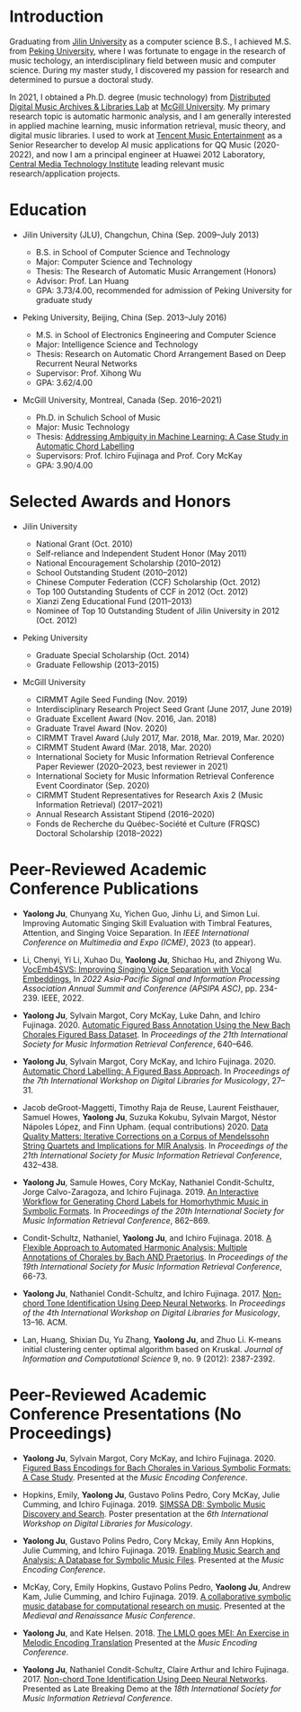 # Introduction

Graduating from [Jilin University](https://www.jlu.edu.cn/) as a computer science B.S., I achieved M.S. from [Peking University](http://www.cis.pku.edu.cn/auditory/auditory.htm), where I was fortunate to engage in the research of music techology, an interdisciplinary field between music and computer science. During my master study, I discovered my passion for research and determined to pursue a doctoral study. 

In 2021, I obtained a Ph.D. degree (music technology) from [Distributed Digital Music Archives & Libraries Lab](http://ddmal.music.mcgill.ca/) at [McGill University](https://www.mcgill.ca/). My primary research topic is automatic harmonic analysis, and I am generally interested in applied machine learning, music information retrieval, music theory, and digital music libraries. I used to work at [Tencent Music Entertainment](https://www.tencentmusic.com/en-us/) as a Senior Researcher to develop AI music applications for QQ Music (2020-2022), and now I am a principal engineer at Huawei 2012 Laboratory, [Central Media Technology Institute](https://www.bilibili.com/video/BV1PF411T7Tu/) leading relevant music research/application projects. 

# Education

* Jilin University (JLU), Changchun, China (Sep. 2009–July 2013)

  * B.S. in School of Computer Science and Technology
  * Major: Computer Science and Technology
  * Thesis: The Research of Automatic Music Arrangement (Honors)
  * Advisor: Prof. Lan Huang 
  * GPA: 3.73/4.00, recommended for admission of Peking University for graduate study
  
* Peking University, Beijing, China (Sep. 2013–July 2016)

  * M.S. in School of Electronics Engineering and Computer Science
  * Major: Intelligence Science and Technology
  * Thesis: Research on Automatic Chord Arrangement Based on Deep Recurrent Neural Networks
  * Supervisor: Prof. Xihong Wu
  * GPA: 3.62/4.00
  
* McGill University, Montreal, Canada (Sep. 2016–2021)

  * Ph.D. in Schulich School of Music
  * Major: Music Technology
  * Thesis: [Addressing Ambiguity in Machine Learning: A Case Study in Automatic Chord Labelling](https://escholarship.mcgill.ca/downloads/pk02cg572)
  * Supervisors: Prof. Ichiro Fujinaga and Prof. Cory McKay
  * GPA: 3.90/4.00
  
# Selected Awards and Honors

* Jilin University
  * National Grant (Oct. 2010)
  * Self-reliance and Independent Student Honor (May 2011)
  * National Encouragement Scholarship (2010–2012)
  * School Outstanding Student (2010–2012)
  * Chinese Computer Federation (CCF) Scholarship (Oct. 2012)
  * Top 100 Outstanding Students of CCF in 2012 (Oct. 2012)
  * Xianzi Zeng Educational Fund (2011–2013)
  * Nominee of Top 10 Outstanding Student of Jilin University in 2012 (Oct. 2012)
  
* Peking University

  * Graduate Special Scholarship (Oct. 2014)
  * Graduate Fellowship (2013–2015)
  
* McGill University

  * CIRMMT Agile Seed Funding (Nov. 2019)
  * Interdisciplinary Research Project Seed Grant (June 2017, June 2019)
  * Graduate Excellent Award (Nov. 2016, Jan. 2018)
  * Graduate Travel Award (Nov. 2020)
  * CIRMMT Travel Award (July 2017, Mar. 2018, Mar. 2019, Mar. 2020)
  * CIRMMT Student Award (Mar. 2018, Mar. 2020)
  * International Society for Music Information Retrieval Conference Paper Reviewer (2020–2023, best reviewer in 2021)
  * International Society for Music Information Retrieval Conference Event Coordinator (Sep. 2020)
  * CIRMMT Student Representatives for Research Axis 2 (Music Information Retrieval) (2017–2021)
  * Annual Research Assistant Stipend (2016–2020)
  * Fonds de Recherche du Québec-Société et Culture (FRQSC) Doctoral Scholarship (2018–2022)

# Peer-Reviewed Academic Conference Publications 

*   __Yaolong Ju__, Chunyang Xu, Yichen Guo, Jinhu Li, and Simon Lui. Improving Automatic Singing Skill Evaluation with Timbral Features, Attention, and Singing Voice Separation. In *IEEE International Conference on Multimedia and Expo (ICME)*, 2023 (to appear). 

*  Li, Chenyi, Yi Li, Xuhao Du, __Yaolong Ju__, Shichao Hu, and Zhiyong Wu. [VocEmb4SVS: Improving Singing Voice Separation with Vocal Embeddings.](https://ieeexplore.ieee.org/stamp/stamp.jsp?arnumber=9980293) In *2022 Asia-Pacific Signal and Information Processing Association Annual Summit and Conference (APSIPA ASC)*, pp. 234-239. IEEE, 2022.

*  __Yaolong Ju__, Sylvain Margot, Cory McKay, Luke Dahn, and Ichiro Fujinaga. 2020. [Automatic Figured Bass Annotation Using the New Bach Chorales Figured Bass Dataset](http://www.music.mcgill.ca/~cmckay/papers/musictech/ju20automatic.pdf). In *Proceedings of the 21th International Society for Music Information Retrieval Conference*, 640–646.

*  __Yaolong Ju__, Sylvain Margot, Cory McKay, and Ichiro Fujinaga. 2020. [Automatic Chord Labelling: A Figured Bass Approach](http://www.music.mcgill.ca/~cmckay/papers/musictech/ju20automaticchord.pdf). In *Proceedings of the 7th International Workshop on Digital Libraries for Musicology*, 27–31.

* Jacob deGroot-Maggetti, Timothy Raja de Reuse, Laurent Feisthauer, Samuel Howes, __Yaolong Ju__, Suzuka Kokubu, Sylvain Margot, Néstor Nápoles López, and Finn Upham. (equal contributions) 2020. [Data Quality Matters: Iterative Corrections on a Corpus of Mendelssohn String Quartets and Implications for MIR Analysis](https://program.ismir2020.net/static/final_papers/235.pdf). In *Proceedings of the 21th International Society for Music Information Retrieval Conference*, 432–438. 

* __Yaolong Ju__, Samule Howes, Cory McKay, Nathaniel Condit-Schultz, Jorge Calvo-Zaragoza, and Ichiro Fujinaga. 2019. [An Interactive Workflow for Generating Chord Labels for Homorhythmic Music in Symbolic Formats](http://archives.ismir.net/ismir2019/paper/000106.pdf). In *Proceedings of the 20th International Society for Music Information Retrieval Conference*, 862–869.

* Condit-Schultz, Nathaniel, __Yaolong Ju__, and Ichiro Fujinaga. 2018. [A Flexible Approach to Automated Harmonic Analysis: Multiple Annotations of Chorales by Bach AND Praetorius](http://ismir2018.ircam.fr/doc/pdfs/283_Paper.pdf). In *Proceedings of the 19th International Society for Music Information Retrieval Conference*, 66-73. 

* __Yaolong Ju__, Nathaniel Condit-Schultz, and Ichiro Fujinaga. 2017. [Non-chord Tone Identification Using Deep Neural Networks](https://clairearthur.com/wp-content/uploads/2018/10/p13-Ju.pdf). In *Proceedings of the 4th International Workshop on Digital Libraries for Musicology*,
13–16. ACM.

* Lan, Huang, Shixian Du, Yu Zhang, __Yaolong Ju__, and Zhuo Li. K-means initial clustering center optimal algorithm based on Kruskal. *Journal of Information and Computational Science* 9, no. 9 (2012): 2387-2392.

# Peer-Reviewed Academic Conference Presentations (No Proceedings)

* __Yaolong Ju__, Sylvain Margot, Cory McKay, and Ichiro Fujinaga. 2020. [Figured Bass Encodings for Bach Chorales in Various Symbolic Formats: A Case Study](http://www.music.mcgill.ca/~cmckay/papers/musictech/ju20figured.pdf). Presented at the *Music Encoding Conference*.

* Hopkins, Emily, __Yaolong Ju__, Gustavo Polins Pedro, Cory McKay, Julie Cumming, and Ichiro Fujinaga. 2019. [SIMSSA DB: Symbolic Music Discovery and Search](http://www.music.mcgill.ca/~cmckay/papers/musictech/hopkins19simssadb.pdf). Poster presentation at the *6th International Workshop on Digital Libraries for Musicology*. 

* __Yaolong Ju__, Gustavo Polins Pedro, Cory Mckay, Emily Ann Hopkins, Julie Cumming, and Ichiro Fujinaga. 2019. [Enabling Music Search and Analysis: A Database for Symbolic Music Files](https://drive.google.com/file/d/1sH8-Ih8ugQigXRj-W5V3Ftthx83inIIL/view?usp=sharing). Presented at the *Music Encoding Conference*.

* McKay, Cory, Emily Hopkins, Gustavo Polins Pedro, __Yaolong Ju__, Andrew Kam, Julie Cumming, and Ichiro Fujinaga. 2019. [A collaborative symbolic music database for computational research on music](https://drive.google.com/file/d/1gB4u0MaE7Ku5jYHS12eORit5v4V8gNE2/view?usp=sharing). Presented at the *Medieval and Renaissance Music Conference*.

* __Yaolong Ju__, and Kate Helsen. 2018. [The LMLO goes MEI: An Exercise in Melodic Encoding Translation](https://drive.google.com/file/d/1-BKGfBQlGWAk_PXHPZeUyAUCjHvKH3Gv/view?usp=sharing) Presented at the *Music Encoding Conference*.

* __Yaolong Ju__, Nathaniel Condit-Schultz, Claire Arthur and Ichiro Fujinaga. 2017. [Non-chord Tone Identification Using Deep Neural Networks](https://simssa.ca/assets/files/Ju2017.pdf). Presented as Late Breaking Demo at the *18th International Society for Music Information Retrieval
Conference*. 

